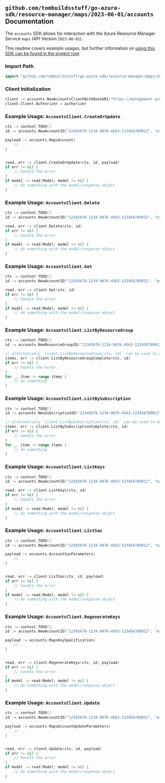 
## `github.com/tombuildsstuff/go-azure-sdk/resource-manager/maps/2023-06-01/accounts` Documentation

The `accounts` SDK allows for interaction with the Azure Resource Manager Service `maps` (API Version `2023-06-01`).

This readme covers example usages, but further information on [using this SDK can be found in the project root](https://github.com/tombuildsstuff/go-azure-sdk/tree/main/docs).

### Import Path

```go
import "github.com/tombuildsstuff/go-azure-sdk/resource-manager/maps/2023-06-01/accounts"
```


### Client Initialization

```go
client := accounts.NewAccountsClientWithBaseURI("https://management.azure.com")
client.Client.Authorizer = authorizer
```


### Example Usage: `AccountsClient.CreateOrUpdate`

```go
ctx := context.TODO()
id := accounts.NewAccountID("12345678-1234-9876-4563-123456789012", "example-resource-group", "accountValue")

payload := accounts.MapsAccount{
	// ...
}


read, err := client.CreateOrUpdate(ctx, id, payload)
if err != nil {
	// handle the error
}
if model := read.Model; model != nil {
	// do something with the model/response object
}
```


### Example Usage: `AccountsClient.Delete`

```go
ctx := context.TODO()
id := accounts.NewAccountID("12345678-1234-9876-4563-123456789012", "example-resource-group", "accountValue")

read, err := client.Delete(ctx, id)
if err != nil {
	// handle the error
}
if model := read.Model; model != nil {
	// do something with the model/response object
}
```


### Example Usage: `AccountsClient.Get`

```go
ctx := context.TODO()
id := accounts.NewAccountID("12345678-1234-9876-4563-123456789012", "example-resource-group", "accountValue")

read, err := client.Get(ctx, id)
if err != nil {
	// handle the error
}
if model := read.Model; model != nil {
	// do something with the model/response object
}
```


### Example Usage: `AccountsClient.ListByResourceGroup`

```go
ctx := context.TODO()
id := accounts.NewResourceGroupID("12345678-1234-9876-4563-123456789012", "example-resource-group")

// alternatively `client.ListByResourceGroup(ctx, id)` can be used to do batched pagination
items, err := client.ListByResourceGroupComplete(ctx, id)
if err != nil {
	// handle the error
}
for _, item := range items {
	// do something
}
```


### Example Usage: `AccountsClient.ListBySubscription`

```go
ctx := context.TODO()
id := accounts.NewSubscriptionID("12345678-1234-9876-4563-123456789012")

// alternatively `client.ListBySubscription(ctx, id)` can be used to do batched pagination
items, err := client.ListBySubscriptionComplete(ctx, id)
if err != nil {
	// handle the error
}
for _, item := range items {
	// do something
}
```


### Example Usage: `AccountsClient.ListKeys`

```go
ctx := context.TODO()
id := accounts.NewAccountID("12345678-1234-9876-4563-123456789012", "example-resource-group", "accountValue")

read, err := client.ListKeys(ctx, id)
if err != nil {
	// handle the error
}
if model := read.Model; model != nil {
	// do something with the model/response object
}
```


### Example Usage: `AccountsClient.ListSas`

```go
ctx := context.TODO()
id := accounts.NewAccountID("12345678-1234-9876-4563-123456789012", "example-resource-group", "accountValue")

payload := accounts.AccountSasParameters{
	// ...
}


read, err := client.ListSas(ctx, id, payload)
if err != nil {
	// handle the error
}
if model := read.Model; model != nil {
	// do something with the model/response object
}
```


### Example Usage: `AccountsClient.RegenerateKeys`

```go
ctx := context.TODO()
id := accounts.NewAccountID("12345678-1234-9876-4563-123456789012", "example-resource-group", "accountValue")

payload := accounts.MapsKeySpecification{
	// ...
}


read, err := client.RegenerateKeys(ctx, id, payload)
if err != nil {
	// handle the error
}
if model := read.Model; model != nil {
	// do something with the model/response object
}
```


### Example Usage: `AccountsClient.Update`

```go
ctx := context.TODO()
id := accounts.NewAccountID("12345678-1234-9876-4563-123456789012", "example-resource-group", "accountValue")

payload := accounts.MapsAccountUpdateParameters{
	// ...
}


read, err := client.Update(ctx, id, payload)
if err != nil {
	// handle the error
}
if model := read.Model; model != nil {
	// do something with the model/response object
}
```
